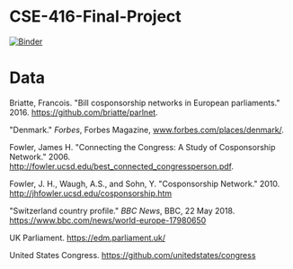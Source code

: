 # CSE-416-Final-Project

[![Binder](https://mybinder.org/badge.svg)](https://mybinder.org/v2/gh/jowch/CSE-416-Final-Project/master)

# Data

Briatte, Francois. "Bill cosponsorship networks in European parliaments." 2016. https://github.com/briatte/parlnet.

"Denmark." *Forbes*, Forbes Magazine, www.forbes.com/places/denmark/.

Fowler, James H. "Connecting the Congress: A Study of Cosponsorship Network." 2006. http://fowler.ucsd.edu/best_connected_congressperson.pdf.

Fowler, J. H., Waugh, A.S., and Sohn, Y. "Cosponsorship Network." 2010. http://jhfowler.ucsd.edu/cosponsorship.htm

"Switzerland country profile." *BBC News*, BBC, 22 May 2018. https://www.bbc.com/news/world-europe-17980650

UK Parliament. https://edm.parliament.uk/

United States Congress. https://github.com/unitedstates/congress
